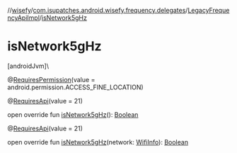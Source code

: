 //[wisefy](../../../index.md)/[com.isupatches.android.wisefy.frequency.delegates](../index.md)/[LegacyFrequencyApiImpl](index.md)/[isNetwork5gHz](is-network5g-hz.md)

# isNetwork5gHz

[androidJvm]\

@[RequiresPermission](https://developer.android.com/reference/kotlin/androidx/annotation/RequiresPermission.html)(value = android.permission.ACCESS_FINE_LOCATION)

@[RequiresApi](https://developer.android.com/reference/kotlin/androidx/annotation/RequiresApi.html)(value = 21)

open override fun [isNetwork5gHz](is-network5g-hz.md)(): [Boolean](https://kotlinlang.org/api/latest/jvm/stdlib/kotlin/-boolean/index.html)

@[RequiresApi](https://developer.android.com/reference/kotlin/androidx/annotation/RequiresApi.html)(value = 21)

open override fun [isNetwork5gHz](is-network5g-hz.md)(network: [WifiInfo](https://developer.android.com/reference/kotlin/android/net/wifi/WifiInfo.html)): [Boolean](https://kotlinlang.org/api/latest/jvm/stdlib/kotlin/-boolean/index.html)
